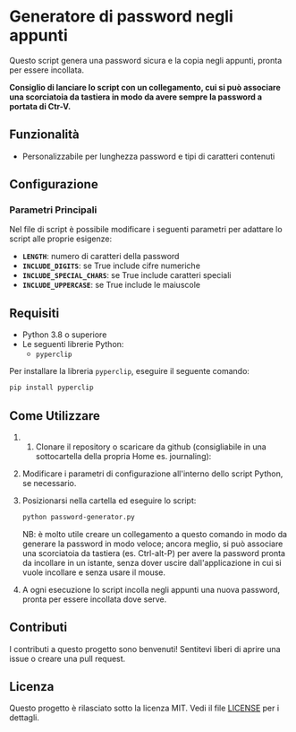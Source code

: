 # Generatore di password negli appunti

Questo script genera una password sicura e la copia negli appunti, pronta per essere incollata.

**Consiglio di lanciare lo script con un collegamento, cui si può associare una scorciatoia da tastiera in modo da avere sempre la password a portata di Ctr-V.**

## Funzionalità

- Personalizzabile per lunghezza password e tipi di caratteri contenuti

## Configurazione

### Parametri Principali

Nel file di script è possibile modificare i seguenti parametri per adattare lo script alle proprie esigenze:
- **`LENGTH`**: numero di caratteri della password
- **`INCLUDE_DIGITS`**: se True include cifre numeriche
- **`INCLUDE_SPECIAL_CHARS`**: se True include caratteri speciali
- **`INCLUDE_UPPERCASE`**: se True include le maiuscole

## Requisiti

- Python 3.8 o superiore
- Le seguenti librerie Python:
  - `pyperclip`


Per installare la libreria `pyperclip`, eseguire il seguente comando:
```bash
pip install pyperclip
```
## Come Utilizzare

1. 1. Clonare il repository o scaricare da github (consigliabile in una sottocartella della propria Home es. journaling):

2. Modificare i parametri di configurazione all'interno dello script Python, se necessario.

3. Posizionarsi nella cartella ed eseguire lo script:
   ```bash
   python password-generator.py
   ```
   NB: è molto utile creare un collegamento a questo comando in modo da generare la password in modo veloce; 
   ancora meglio, si può associare una scorciatoia da tastiera (es. Ctrl-alt-P) per avere la password pronta da incollare in un istante, senza dover uscire dall'applicazione in cui si vuole incollare e senza usare il mouse.
 
4. A ogni esecuzione lo script incolla negli appunti una nuova password, pronta per essere incollata dove serve.



## Contributi

I contributi a questo progetto sono benvenuti! Sentitevi liberi di aprire una issue o creare una pull request.

## Licenza

Questo progetto è rilasciato sotto la licenza MIT. Vedi il file [LICENSE](LICENSE) per i dettagli.
```